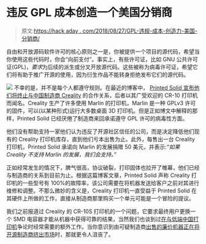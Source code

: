 # 违反 GPL 成本创造一个美国分销商

> 原文:[https://hack aday . com/2018/08/27/GPL-违规-成本-创造力-美国-分销商/](https://hackaday.com/2018/08/27/gpl-violations-cost-creality-a-us-distributor/)

自由和开放源码软件许可的核心原则之一是，你被提供一个项目的源代码，希望当你使用这些代码时，你会“向前支付”。事实上，有些许可证，比如 GNU 公共许可证(GPL)，*要求*为后续的派生或分叉开放源代码。这些被称为病毒许可证，希望它们将有助于推广开源的使用，因为衍生作品不能转身拒绝发布它们的源代码。

[![](../Images/78c820bba7af394cd69a90009eaf1ce4.png)](https://hackaday.com/wp-content/uploads/2018/08/printed_solid_log.png) 不幸的是，并不是每个人都遵守规则。在最近的博客中， [Printed Solid 宣布他们将终止与中国制造商 Creality](https://www.printedsolid.com/blogs/news/we-are-ending-our-relationship-with-creality) 的合作关系，后者以其广受欢迎的 CR-10 打印机而闻名。Creality 生产了许多使用 Marlin 的打印机，Marlin 是一种 GPLv3 许可的固件，可以(以某种形式)运行大多数桌面 3D 打印机。但是正如博文中解释的那样，Printed Solid 已经厌倦了制造商来回承诺遵守 GPL 许可的病毒性方面。

他们没有帮助支持一家他们认为违反了开源社区信任的公司，而是决定降低他们现有的 Creality 打印机库存，直到他们亏本出售为止。此外，每售出一台 Creality 打印机，Printed Solid 承诺向 Marlin 的发展捐赠 50 美元，并表示:*“如果 Creality 不支持 Marlin 的发展，我们会支持。”*

正如经常发生的情况下，脾气很高，协议破裂，打印固体也拉开了帷幕，他们已经与制造商的关系到目前为止。根据这篇博客文章，Printed Solid 声称 Creality 打印机的一些型号有 100%的故障率，该公司需要在将机器发送给客户之前对其进行维修和调整。不那么微妙的含义是，Creality 打印机一直受益于 Printed Solid 在其硬件上所做的工作，直接从制造商那里购买一个单元可能是一个冒险的提议。

我们之前报道过 Creality 的 CR-10S 打印机的一个问题，它要求最终用户更换一个 SMD 电容器才能从机器中获得可靠的结果，当然我们也谈到过[在与低端中国打印机](https://hackaday.com/2017/12/08/how-cheap-can-a-3d-printer-get-the-anet-a8/)争论时经常需要的额外工作。当你意识到由可疑制造商[出售的廉价机器正在将开源制造商挤出市场](https://hackaday.com/2018/07/19/a-farewell-to-printrbot/)时，那就更令人沮丧了。